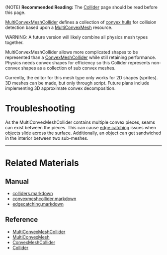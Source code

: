 (NOTE) **Recommended Reading:** The [Collider](https://plasmaengine.github.io/PlasmaDocs/Manual/plasmamanual/physics/colliders.markdown) page should be read before this page.

[MultiConvexMeshCollider](https://github.com/PlasmaEngine/PlasmaDocs/blob/master/code_reference/class_reference/multiconvexmeshcollider.markdown) defines a collection of [convex hulls](https://en.wikipedia.org/wiki/Convex_hull ) for collision detection based upon a [MultiConvexMesh](https://github.com/PlasmaEngine/PlasmaDocs/blob/master/code_reference/class_reference/multiconvexmesh.markdown) resource.

WARNING: A future version will likely combine all physics mesh types together.

MultiConvexMeshCollider allows more complicated shapes to be represented than a [ConvexMeshCollider](https://plasmaengine.github.io/PlasmaDocs/Manual/plasmamanual/physics/colliders/convexmeshcollider.markdown) while still retaining performance. Physics needs convex shapes for efficiency so this Collider represents non-convex shapes as a collection of sub convex meshes.

Currently, the editor for this mesh type only works for 2D shapes (sprites). 3D meshes can be made, but only through script. Future plans include implementing 3D approximate convex decomposition.

 #  Troubleshooting
As the MultiConvexMeshCollider contains multiple convex pieces, seams can exist between the pieces. This can cause [edge catching](https://plasmaengine.github.io/PlasmaDocs/Manual/plasmamanual/physics/colliders/physicstroubleshooting/edgecatching.markdown) issues when objects slide across the surface. Additionally, an object can get sandwiched in the interior between two sub-meshes.

---

 #  Related Materials
 ##  Manual
- [colliders.markdown](https://plasmaengine.github.io/PlasmaDocs/Manual/plasmamanual/physics/colliders.markdown)
- [convexmeshcollider.markdown](https://plasmaengine.github.io/PlasmaDocs/Manual/plasmamanual/physics/colliders/convexmeshcollider.markdown)
- [edgecatching.markdown](https://plasmaengine.github.io/PlasmaDocs/Manual/plasmamanual/physics/colliders/physicstroubleshooting/edgecatching.markdown)
 ##  Reference
- [MultiConvexMeshCollider](https://github.com/PlasmaEngine/PlasmaDocs/blob/master/code_reference/class_reference/multiconvexmeshcollider.markdown)
- [MultiConvexMesh](https://github.com/PlasmaEngine/PlasmaDocs/blob/master/code_reference/class_reference/multiconvexmesh.markdown)
- [ConvexMeshCollider](https://github.com/PlasmaEngine/PlasmaDocs/blob/master/code_reference/class_reference/convexmeshcollider.markdown)
- [Collider](https://github.com/PlasmaEngine/PlasmaDocs/blob/master/code_reference/class_reference/collider.markdown) 

 